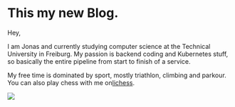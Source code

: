 # This my new Blog.
Hey,

I am Jonas and currently studying computer science at the Technical University in Freiburg. 
My passion is backend coding and Kubernetes stuff, so basically the entire pipeline from start to finish of a service. 

My free time is dominated by sport, mostly triathlon, climbing and parkour. You can also play chess with me on[lichess](https://lichess.org/@/jonas27).

<img src="/about/cvPicture.png" style="border:none"/>


<style>
.post-meta {
    display: none !important;
}
.main {
    padding-top: 2em;
}
</style>